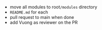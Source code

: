 + move all modules to root`/modules` directory
+ `README.md` for each
+ pull request to main when done
+ add Vuong as reviewer on the PR
